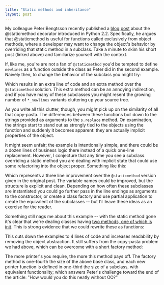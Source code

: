 ```yaml
---
title: "Static methods and inheritance"
layout: post
---
```


My colleague Peter Bengtsson recently published a [blog post](http://www.peterbe.com/plog/newfound-love-of-staticmethod) about the @staticmethod decorator introduced in Python 2.2. Specifically, he argues that @staticmethod is useful for functions called exclusively from object methods, where a developer may want to change the object's behavior by overriding that static method in a subclass. Take a minute to skim his short post (linked above) and familiarize yourself with the context.

If, like me, you're are not a fan of `@staticmethod` you'd be tempted to define `newlines` as a function outside the class as Peter did in the second example. Naively then, to change the behavior of the subclass you might try:

<script src="https://gist.github.com/3037143.js"> </script>

Which results in an extra line of code and an extra method over the `@staticmethod` solution. This extra method can be an annoying indirection, and if you have many of these subclasses you might resent the growing number of `*_newlines` variants cluttering up your source tree.

As you write all this clutter, though, you might pick up on the similarity of all that copy-pasta. The differences between these functions boil down to the strings provided as arguments to the `s.replace` method. On examination, the strings start to stand out as strongly tied to the objects using the function and suddenly it becomes apparent: they are actually implicit properties of the object.

It might seem unfair; the example is intentionally simple, and there could be a dozen lines of business logic there instead of a quick one-line replacement. However, I conjecture that any time you see a subclass overriding a static method you are dealing with implicit state that could use some refactoring into the object proper. Something like this:

<script src="https://gist.github.com/3037146.js"> </script>

Which represents a three line improvement over the `@staticmethod` version given in the original post. The variable names could be improved, but the structure is explicit and clean. Depending on how often these subclasses are instantiated you could go further pass in the line endings as arguments to the constructor, or create a class factory and use partial application to create the equivalent of the subclasses -- but I'll leave these ideas as an exercise for the reader.

Something still nags me about this example -- with the static method gone it's clear that we're dealing classes having [two methods, one of which is init](http://pyvideo.org/video/880/stop-writing-classes). This is strong evidence that we could rewrite these as functions:

<script src="https://gist.github.com/3037147.js"> </script>

This cuts down the examples to 4 lines of code and increases readability by removing the object abstraction. It still suffers from the copy-pasta problem we had above, which can be overcome with a short factory method:

<script src="https://gist.github.com/3037148.js"> </script>

The more printer's you require, the more this method pays off. The factory method is one-fourth the size of the above base class, and each new printer function is defined in one-third the size of a subclass, with equivalent functionality; which answers Peter's challenge toward the end of the article: "How would you do this neatly without OO?"
